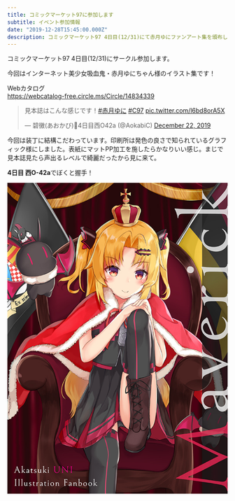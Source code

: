 ```yaml
---
title: コミックマーケット97に参加します
subtitle: イベント参加情報
date: "2019-12-28T15:45:00.000Z"
description: コミックマーケット97 4日目(12/31)にて赤月ゆにファンアート集を頒布します。
---
```


コミックマーケット97 4日目(12/31)にサークル参加します。

今回はインターネット美少女吸血鬼・赤月ゆにちゃん様のイラスト集です！

Webカタログ  
https://webcatalog-free.circle.ms/Circle/14834339

<blockquote class="twitter-tweet"><p lang="ja" dir="ltr">見本誌はこんな感じです！<a href="https://twitter.com/hashtag/%E8%B5%A4%E6%9C%88%E3%82%86%E3%81%AB?src=hash&amp;ref_src=twsrc%5Etfw">#赤月ゆに</a> <a href="https://twitter.com/hashtag/C97?src=hash&amp;ref_src=twsrc%5Etfw">#C97</a> <a href="https://t.co/l6bd8orA5X">pic.twitter.com/l6bd8orA5X</a></p>&mdash; 碧黴(あおかび)🦇4日目西O42a (@AokabiC) <a href="https://twitter.com/AokabiC/status/1208705625300992001?ref_src=twsrc%5Etfw">December 22, 2019</a></blockquote> <script async src="https://platform.twitter.com/widgets.js" charset="utf-8"></script>

今回は装丁に結構こだわっています。印刷所は発色の良さで知られているグラフィック様にしました。表紙にマットPP加工を施したらかなりいい感じ。まじで見本誌見たら声出るレベルで綺麗だったから見に来て。


**4日目 西O-42a**でぼくと握手！

![表紙](cover.jpg)